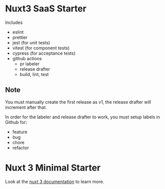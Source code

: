 # Nuxt3 SaaS Starter

Includes

- eslint
- prettier
- jest (for unit tests)
- vitest (for component tests)
- cypress (for acceptance tests)
- github actions
  - pr labeler
  - release drafter
  - build, lint, test

## Note

You must manually create the first release as v1, the release drafter will increment after that.

In order for the labeler and release drafter to work, you must setup labels in Github for:

- feature
- bug
- chore
- refactor

# Nuxt 3 Minimal Starter

Look at the [nuxt 3 documentation](https://v3.nuxtjs.org) to learn more.
